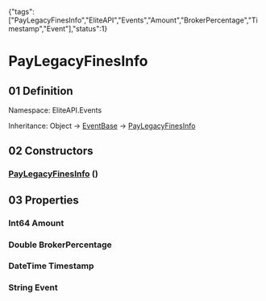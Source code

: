 {"tags":["PayLegacyFinesInfo","EliteAPI","Events","Amount","BrokerPercentage","Timestamp","Event"],"status":1}

# PayLegacyFinesInfo

## 01 Definition

Namespace: <span class='code'>EliteAPI.Events</span>

Inheritance: <span class='code'>Object</span> → <span class='code'>[EventBase](../../EliteAPI/Events/EventBase.html)</span> → <span class='code'>[PayLegacyFinesInfo](../../EliteAPI/Events/PayLegacyFinesInfo.html)</span>

## 02 Constructors

### <span class='code'>[PayLegacyFinesInfo](../../EliteAPI/Events/PayLegacyFinesInfo.html)</span> ()

## 03 Properties

### <span class='code'>Int64</span> Amount

### <span class='code'>Double</span> BrokerPercentage

### <span class='code'>DateTime</span> Timestamp

### <span class='code'>String</span> Event


